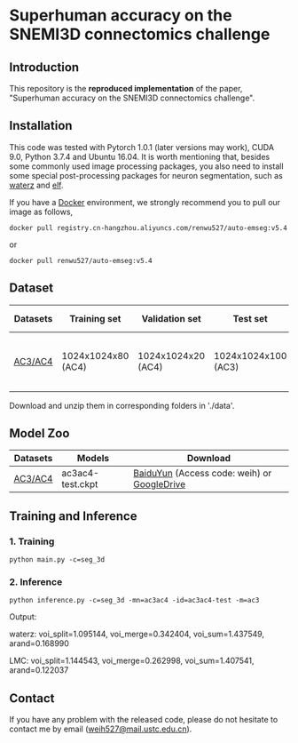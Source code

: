 # Superhuman accuracy on the SNEMI3D connectomics challenge



## Introduction

This repository is the **reproduced implementation** of the paper, "Superhuman accuracy on the SNEMI3D connectomics challenge".



## Installation

This code was tested with Pytorch 1.0.1 (later versions may work), CUDA 9.0, Python 3.7.4 and Ubuntu 16.04. It is worth mentioning that, besides some commonly used image processing packages, you also need to install some special post-processing packages for neuron segmentation, such as [waterz](https://github.com/funkey/waterz) and [elf](https://github.com/constantinpape/elf).

If you have a [Docker](https://www.docker.com/) environment, we strongly recommend you to pull our image as follows,

```shell
docker pull registry.cn-hangzhou.aliyuncs.com/renwu527/auto-emseg:v5.4
```

or

```shell
docker pull renwu527/auto-emseg:v5.4
```



## Dataset

| Datasets                                                     | Training set       | Validation set     | Test set            | Download (Processed)                                         |
| ------------------------------------------------------------ | ------------------ | ------------------ | ------------------- | ------------------------------------------------------------ |
| [AC3/AC4](https://software.rc.fas.harvard.edu/lichtman/vast/<br/>AC3AC4Package.zip) | 1024x1024x80 (AC4) | 1024x1024x20 (AC4) | 1024x1024x100 (AC3) | [BaiduYun](https://pan.baidu.com/s/1rY6MlALpzvkYTgn04qghjQ) (Access code: weih) or [GoogleDrive](https://drive.google.com/drive/folders/1IsPmaBjDXkSyzPXKjB4GIwHb_5pVVXBe?usp=sharing) |

Download and unzip them in corresponding folders in './data'.



## Model Zoo

| Datasets                                                     | Models           | Download                                                     |
| ------------------------------------------------------------ | ---------------- | ------------------------------------------------------------ |
| [AC3/AC4](https://software.rc.fas.harvard.edu/lichtman/vast/<br/>AC3AC4Package.zip) | ac3ac4-test.ckpt | [BaiduYun](https://pan.baidu.com/s/1LB9xsVHjWDlSQ5nZ6kkzow) (Access code: weih) or [GoogleDrive](https://drive.google.com/drive/folders/1JmiHr6DVDG9RFc_jvSKF-uMTVA_bUg4y?usp=sharing) |



## Training and Inference

### 1. Training

```shell
python main.py -c=seg_3d
```

### 2. Inference

```shell
python inference.py -c=seg_3d -mn=ac3ac4 -id=ac3ac4-test -m=ac3
```

Output:

waterz: voi_split=1.095144, voi_merge=0.342404, voi_sum=1.437549, arand=0.168990

LMC: voi_split=1.144543, voi_merge=0.262998, voi_sum=1.407541, arand=0.122037



## Contact

If you have any problem with the released code, please do not hesitate to contact me by email (weih527@mail.ustc.edu.cn).

